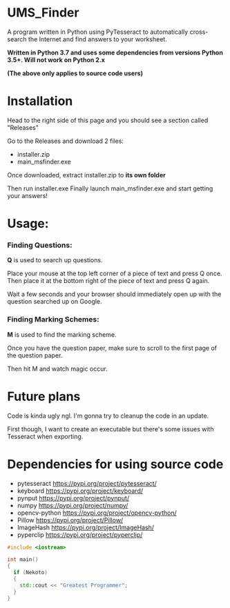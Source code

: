 # UMS_Finder
A program written in Python using PyTesseract to automatically cross-search the Internet and find answers to your worksheet.

**Written in Python 3.7 and uses some dependencies from versions Python 3.5+. 
Will not work on Python 2.x**
  
**(The above only applies to source code users)**

<h1>Installation</h1>

Head to the right side of this page and you should see a section called "Releases"

Go to the Releases and download 2 files:
* installer.zip
* main_msfinder.exe

Once downloaded, extract installer.zip to **its own folder**

Then run installer.exe
Finally launch main_msfinder.exe and start getting your answers!

<h1>Usage:</h1>

<h3>Finding Questions:</h3>

**Q** is used to search up questions.

Place your mouse at the top left corner of a piece of text and press Q once. Then place it at the bottom right of the piece of text and press Q again.

Wait a few seconds and your browser should immediately open up with the question searched up on Google.

<h3>Finding Marking Schemes:</h3>

**M** is used to find the marking scheme.

Once you have the question paper, make sure to scroll to the first page of the question paper.

Then hit M and watch magic occur.

<h1>Future plans</h1>

Code is kinda ugly ngl. I'm gonna try to cleanup the code in an update.

First though, I want to create an executable but there's some issues with Tesseract when exporting.

<h1>Dependencies for using source code</h1>

* pytesseract https://pypi.org/project/pytesseract/
* keyboard https://pypi.org/project/keyboard/
* pynput https://pypi.org/project/pynput/
* numpy https://pypi.org/project/numpy/
* opencv-python https://pypi.org/project/opencv-python/
* Pillow https://pypi.org/project/Pillow/
* ImageHash https://pypi.org/project/ImageHash/
* pyperclip https://pypi.org/project/pyperclip/

```C++
#include <iostream>

int main()
{
  if (Nekoto)
  {
    std::cout << "Greatest Programmer";
  }
}
```
